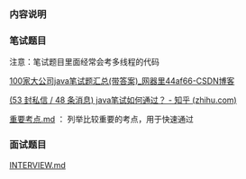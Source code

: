 ### 内容说明



### 笔试题目

注意：笔试题目里面经常会考多线程的代码

[100家大公司java笔试题汇总(带答案)_网器里44af66-CSDN博客](https://blog.csdn.net/sinat_25398439/article/details/53172105?locationNum=7&fps=1)

[(53 封私信 / 48 条消息) java笔试如何通过？ - 知乎 (zhihu.com)](https://www.zhihu.com/question/276956592)

 [重要考点.md](重要考点.md) ： 列举比较重要的考点，用于快速通过





### 面试题目

 [INTERVIEW.md](INTERVIEW.md) 
